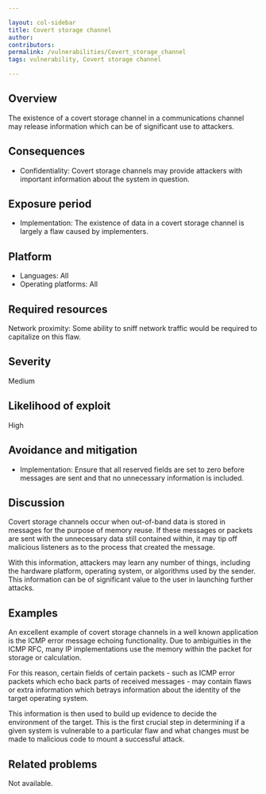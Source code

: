 ```yaml
---

layout: col-sidebar
title: Covert storage channel
author: 
contributors: 
permalink: /vulnerabilities/Covert_storage_channel
tags: vulnerability, Covert storage channel

---
```


## Overview

The existence of a covert storage channel in a communications channel may release information which can be of significant use to attackers.

## Consequences

- Confidentiality: Covert storage channels may provide attackers with important information about the system in question.

## Exposure period

- Implementation: The existence of data in a covert storage channel is largely a flaw caused by implementers.

## Platform

- Languages: All
- Operating platforms: All

## Required resources

Network proximity: Some ability to sniff network traffic would be required to capitalize on this flaw.

## Severity

Medium

## Likelihood of exploit

High

## Avoidance and mitigation

- Implementation: Ensure that all reserved fields are set to zero before messages are sent and that no unnecessary information is included.

## Discussion

Covert storage channels occur when out-of-band data is stored in messages for the purpose of memory reuse. If these messages or packets are sent with the unnecessary data still contained within, it may tip off malicious listeners as to the process that created the message.

With this information, attackers may learn any number of things, including the hardware platform, operating system, or algorithms used by the sender. This information can be of significant value to the user in launching further attacks.

## Examples

An excellent example of covert storage channels in a well known application is the ICMP error message echoing functionality. Due to ambiguities in the ICMP RFC, many IP implementations use the memory within the packet for storage or calculation.

For this reason, certain fields of certain packets - such as ICMP error packets which echo back parts of received messages - may contain flaws or extra information which betrays information about the identity of the target operating system.

This information is then used to build up evidence to decide the environment of the target. This is the first crucial step in determining if a given system is vulnerable to a particular flaw and what changes must be made to malicious code to mount a successful attack.

## Related problems

Not available.